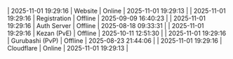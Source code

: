 | 2025-11-01 19:29:16 | Website | Online | 2025-11-01 19:29:13 |
| 2025-11-01 19:29:16 | Registration | Offline | 2025-09-09 16:40:23 |
| 2025-11-01 19:29:16 | Auth Server | Offline | 2025-08-18 09:33:31 |
| 2025-11-01 19:29:16 | Kezan (PvE) | Offline | 2025-10-11 12:51:30 |
| 2025-11-01 19:29:16 | Gurubashi (PvP) | Offline | 2025-08-23 21:44:06 |
| 2025-11-01 19:29:16 | Cloudflare | Online | 2025-11-01 19:29:13 |
